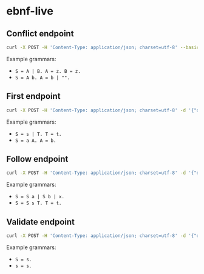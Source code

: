 # ebnf-live

## Conflict endpoint

```sh
curl -X POST -H 'Content-Type: application/json; charset=utf-8' --basic -d '{"data":{"grammar":"..."}}' -u 'will:banana' $prefix/v1/conflict | jq
```

Example grammars:

- `S = A | B. A = z. B = z.`
- `S = A b. A = b | "".`

## First endpoint

```sh
curl -X POST -H 'Content-Type: application/json; charset=utf-8' -d '{"data":{"grammar":"..."}}' --basic -u 'will:banana' $host/v1/first | jq
```

Example grammars:

- `S = s | T. T = t.`
- `S = a A. A = b.`

## Follow endpoint

```sh
curl -X POST -H 'Content-Type: application/json; charset=utf-8' -d '{"data":{"grammar":"..."}}' --basic -u 'will:banana' $host/v1/follow | jq
```

Example grammars:

- `S = S a | S b | x.`
- `S = S s T. T = t.`

## Validate endpoint

```sh
curl -X POST -H 'Content-Type: application/json; charset=utf-8' -d '{"data":{"grammar":"..."}}' --basic -u 'will:banana' $host/v1/validate | jq
```

Example grammars:

- `S = s.`
- `s = s.`
